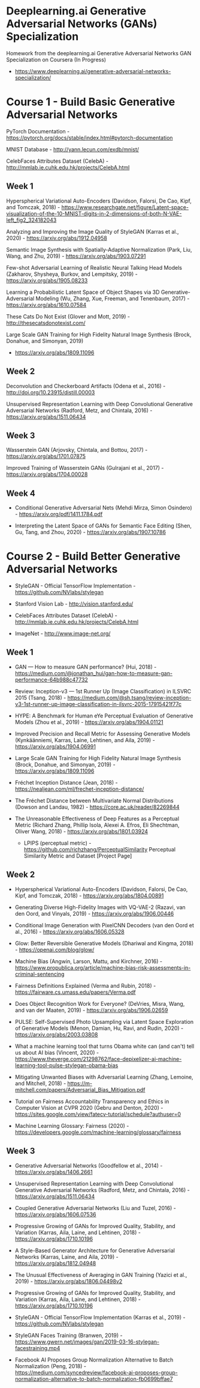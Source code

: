 # Deeplearning.ai Generative Adversarial Networks (GANs) Specialization
Homework from the deeplearning.ai Generative Adversarial Networks GAN Specialization on Coursera (In Progress)
- https://www.deeplearning.ai/generative-adversarial-networks-specialization/


# Course 1 - Build Basic Generative Adversarial Networks

PyTorch Documentation - https://pytorch.org/docs/stable/index.html#pytorch-documentation

MNIST Database - http://yann.lecun.com/exdb/mnist/

CelebFaces Attributes Dataset (CelebA) - http://mmlab.ie.cuhk.edu.hk/projects/CelebA.html

## Week 1

Hyperspherical Variational Auto-Encoders (Davidson, Falorsi, De Cao, Kipf, and Tomczak, 2018) - https://www.researchgate.net/figure/Latent-space-visualization-of-the-10-MNIST-digits-in-2-dimensions-of-both-N-VAE-left_fig2_324182043

Analyzing and Improving the Image Quality of StyleGAN (Karras et al., 2020) - https://arxiv.org/abs/1912.04958

Semantic Image Synthesis with Spatially-Adaptive Normalization (Park, Liu, Wang, and Zhu, 2019) - https://arxiv.org/abs/1903.07291

Few-shot Adversarial Learning of Realistic Neural Talking Head Models (Zakharov, Shysheya, Burkov, and Lempitsky, 2019) - https://arxiv.org/abs/1905.08233

Learning a Probabilistic Latent Space of Object Shapes via 3D Generative-Adversarial Modeling (Wu, Zhang, Xue, Freeman, and Tenenbaum, 2017) - https://arxiv.org/abs/1610.07584

These Cats Do Not Exist (Glover and Mott, 2019) - http://thesecatsdonotexist.com/

Large Scale GAN Training for High Fidelity Natural Image Synthesis (Brock, Donahue, and Simonyan, 2019)
 - https://arxiv.org/abs/1809.11096
 
 
## Week 2

Deconvolution and Checkerboard Artifacts (Odena et al., 2016) - http://doi.org/10.23915/distill.00003

Unsupervised Representation Learning with Deep Convolutional Generative Adversarial Networks (Radford, Metz, and Chintala, 2016) - https://arxiv.org/abs/1511.06434


## Week 3

Wasserstein GAN (Arjovsky, Chintala, and Bottou, 2017) - https://arxiv.org/abs/1701.07875

Improved Training of Wasserstein GANs (Gulrajani et al., 2017) - https://arxiv.org/abs/1704.00028

## Week 4

- Conditional Generative Adversarial Nets (Mehdi Mirza, Simon Osindero) - https://arxiv.org/pdf/1411.1784.pdf

- Interpreting the Latent Space of GANs for Semantic Face Editing (Shen, Gu, Tang, and Zhou, 2020) - https://arxiv.org/abs/1907.10786


# Course 2 - Build Better Generative Adversarial Networks

- StyleGAN - Official TensorFlow Implementation - https://github.com/NVlabs/stylegan

- Stanford Vision Lab - http://vision.stanford.edu/

- CelebFaces Attributes Dataset (CelebA) - http://mmlab.ie.cuhk.edu.hk/projects/CelebA.html

- ImageNet - http://www.image-net.org/

## Week 1

- GAN — How to measure GAN performance? (Hui, 2018) - https://medium.com/@jonathan_hui/gan-how-to-measure-gan-performance-64b988c47732

- Review: Inception-v3 — 1st Runner Up (Image Classification) in ILSVRC 2015 (Tsang, 2018) - https://medium.com/@sh.tsang/review-inception-v3-1st-runner-up-image-classification-in-ilsvrc-2015-17915421f77c

- HYPE: A Benchmark for Human eYe Perceptual Evaluation of Generative Models (Zhou et al., 2019) - https://arxiv.org/abs/1904.01121

- Improved Precision and Recall Metric for Assessing Generative Models (Kynkäänniemi, Karras, Laine, Lehtinen, and Aila, 2019) - https://arxiv.org/abs/1904.06991

- Large Scale GAN Training for High Fidelity Natural Image Synthesis (Brock, Donahue, and Simonyan, 2019) - https://arxiv.org/abs/1809.11096

- Fréchet Inception Distance (Jean, 2018) - https://nealjean.com/ml/frechet-inception-distance/

- The Fréchet Distance between Multivariate Normal Distributions (Dowson and Landau, 1982) - https://core.ac.uk/reader/82269844

- The Unreasonable Effectiveness of Deep Features as a Perceptual Metric (Richard Zhang, Phillip Isola, Alexei A. Efros, Eli Shechtman, Oliver Wang, 2018) - https://arxiv.org/abs/1801.03924
  - LPIPS (perceptual metric) - https://github.com/richzhang/PerceptualSimilarity Perceptual Similarity Metric and Dataset [Project Page]

## Week 2

- Hyperspherical Variational Auto-Encoders (Davidson, Falorsi, De Cao, Kipf, and Tomczak, 2018) - https://arxiv.org/abs/1804.00891
- Generating Diverse High-Fidelity Images with VQ-VAE-2 (Razavi, van den Oord, and Vinyals, 2019) - https://arxiv.org/abs/1906.00446
- Conditional Image Generation with PixelCNN Decoders (van den Oord et al., 2016) - https://arxiv.org/abs/1606.05328
- Glow: Better Reversible Generative Models (Dhariwal and Kingma, 2018) - https://openai.com/blog/glow/
- Machine Bias (Angwin, Larson, Mattu, and Kirchner, 2016) - https://www.propublica.org/article/machine-bias-risk-assessments-in-criminal-sentencing
- Fairness Definitions Explained (Verma and Rubin, 2018) - https://fairware.cs.umass.edu/papers/Verma.pdf
- Does Object Recognition Work for Everyone? (DeVries, Misra, Wang, and van der Maaten, 2019) - https://arxiv.org/abs/1906.02659
- PULSE: Self-Supervised Photo Upsampling via Latent Space Exploration of Generative Models (Menon, Damian, Hu, Ravi, and Rudin, 2020) - https://arxiv.org/abs/2003.03808
- What a machine learning tool that turns Obama white can (and can't) tell us about AI bias (Vincent, 2020) - https://www.theverge.com/21298762/face-depixelizer-ai-machine-learning-tool-pulse-stylegan-obama-bias

- Mitigating Unwanted Biases with Adversarial Learning (Zhang, Lemoine, and Mitchell, 2018) - https://m-mitchell.com/papers/Adversarial_Bias_Mitigation.pdf
- Tutorial on Fairness Accountability Transparency and Ethics in Computer Vision at CVPR 2020 (Gebru and Denton, 2020) - https://sites.google.com/view/fatecv-tutorial/schedule?authuser=0
- Machine Learning Glossary: Fairness (2020) - https://developers.google.com/machine-learning/glossary/fairness

## Week 3

- Generative Adversarial Networks (Goodfellow et al., 2014) - https://arxiv.org/abs/1406.2661

- Unsupervised Representation Learning with Deep Convolutional Generative Adversarial Networks (Radford, Metz, and Chintala, 2016) - https://arxiv.org/abs/1511.06434

- Coupled Generative Adversarial Networks (Liu and Tuzel, 2016) - https://arxiv.org/abs/1606.07536

- Progressive Growing of GANs for Improved Quality, Stability, and Variation (Karras, Aila, Laine, and Lehtinen, 2018) - https://arxiv.org/abs/1710.10196

- A Style-Based Generator Architecture for Generative Adversarial Networks (Karras, Laine, and Aila, 2019) - https://arxiv.org/abs/1812.04948

- The Unusual Effectiveness of Averaging in GAN Training (Yazici et al., 2019) - https://arxiv.org/abs/1806.04498v2

- Progressive Growing of GANs for Improved Quality, Stability, and Variation (Karras, Aila, Laine, and Lehtinen, 2018) - https://arxiv.org/abs/1710.10196

- StyleGAN - Official TensorFlow Implementation (Karras et al., 2019) - https://github.com/NVlabs/stylegan

- StyleGAN Faces Training (Branwen, 2019) - https://www.gwern.net/images/gan/2019-03-16-stylegan-facestraining.mp4

- Facebook AI Proposes Group Normalization Alternative to Batch Normalization (Peng, 2018) - https://medium.com/syncedreview/facebook-ai-proposes-group-normalization-alternative-to-batch-normalization-fb0699bffae7
